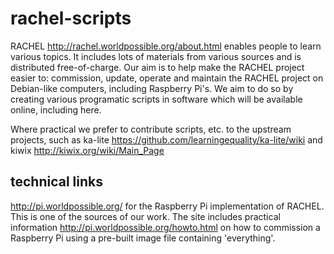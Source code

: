 rachel-scripts
==============
RACHEL http://rachel.worldpossible.org/about.html enables people to learn various topics. It includes lots of materials from various sources and is distributed free-of-charge. Our aim is to help make the RACHEL project easier to: commission, update, operate and maintain the RACHEL project on Debian-like computers, including Raspberry Pi's. We aim to do so by creating various programatic scripts in software which will be available online, including here.

Where practical we prefer to contribute scripts, etc. to the upstream projects, such as ka-lite https://github.com/learningequality/ka-lite/wiki and kiwix http://kiwix.org/wiki/Main_Page 

technical links
---------------
http://pi.worldpossible.org/ for the Raspberry Pi implementation of RACHEL. This is one of the sources of our work. The site includes practical information http://pi.worldpossible.org/howto.html on how to commission a Raspberry Pi using a pre-built image file containing 'everything'.
